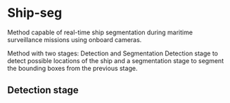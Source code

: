 # Ship-seg
Method capable of real-time ship segmentation during maritime surveillance missions using onboard cameras.

Method with two stages: Detection and Segmentation
Detection stage to detect possible locations of the ship and a segmentation stage to segment the bounding boxes from the previous stage.

## Detection stage

